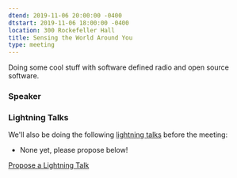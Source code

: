 ```yaml
---
dtend: 2019-11-06 20:00:00 -0400
dtstart: 2019-11-06 18:00:00 -0400
location: 300 Rockefeller Hall
title: Sensing the World Around You
type: meeting
---
```

Doing some cool stuff with software defined radio and open source software.
### Speaker ###


### Lightning Talks ###

We'll also be doing the
following [lightning talks](/lightning-talks.html) before the meeting:

* None yet, please propose below!


<a class="btn btn-default btn-hvopen"
  href="mailto:sean@dague.net?cc=matthias.a.johnson@gmail.com&subject=HV%20Open%20Lightning%20Talk%20Submission"
  role="button">Propose
  a Lightning Talk</a>
